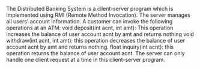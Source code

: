 The Distributed Banking System is a client-server program which is implemented using RMI (Remote Method Invocation). The server manages all users’ account information. A customer can invoke the following operations at an ATM: void deposit(int acnt, int amt): This operation increases the balance of user account acnt by amt and returns nothing void withdraw(int acnt, int amt): this operation decreases the balance of user account acnt by amt and returns nothing. float inquiry(int acnt): this operation returns the balance of user account acnt. The server can only handle one client request at a time in this client-server program.
